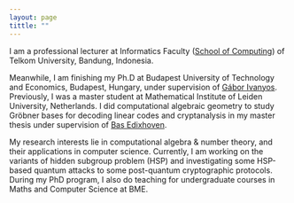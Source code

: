 ```yaml
---
layout: page
tittle: ""
---
```


I am a professional lecturer at Informatics Faculty ([School of Computing](https://telkomuniversity.ac.id/en/school-of-informatics/)) of Telkom University, Bandung, Indonesia.

Meanwhile, I am finishing my Ph.D at Budapest University of Technology and Economics, Budapest, Hungary, under supervision of [Gábor Ivanyos](http://old.sztaki.hu/~ivanyos/). 
Previously, I was a master student at Mathematical Institute of Leiden University, Netherlands. I did computational algebraic geometry to study Gröbner bases for decoding linear codes and cryptanalysis in my master thesis under supervision of [Bas Edixhoven](https://en.wikipedia.org/wiki/Bas_Edixhoven).

My research interests lie in computational algebra & number theory, and their applications in computer science. Currently, I am working on the variants of hidden subgroup problem (HSP) and investigating some HSP-based quantum attacks to some post-quantum cryptographic protocols. 
During my PhD program, I also do teaching for undergraduate courses in Maths and Computer Science at BME.
